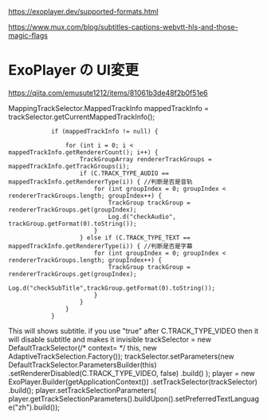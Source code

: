 https://exoplayer.dev/supported-formats.html


https://www.mux.com/blog/subtitles-captions-webvtt-hls-and-those-magic-flags

# ExoPlayer の UI変更
https://qiita.com/emusute1212/items/81061b3de48f2b0f51e6


 MappingTrackSelector.MappedTrackInfo mappedTrackInfo = trackSelector.getCurrentMappedTrackInfo();
             
                if (mappedTrackInfo != null) {
               
                    for (int i = 0; i < mappedTrackInfo.getRendererCount(); i++) {
                        TrackGroupArray rendererTrackGroups = mappedTrackInfo.getTrackGroups(i);
                        if (C.TRACK_TYPE_AUDIO == mappedTrackInfo.getRendererType(i)) { //判断是否是音轨
                            for (int groupIndex = 0; groupIndex < rendererTrackGroups.length; groupIndex++) {
                                TrackGroup trackGroup = rendererTrackGroups.get(groupIndex);
                                Log.d("checkAudio", trackGroup.getFormat(0).toString());
                            }
                        } else if (C.TRACK_TYPE_TEXT == mappedTrackInfo.getRendererType(i)) { //判断是否是字幕
                            for (int groupIndex = 0; groupIndex < rendererTrackGroups.length; groupIndex++) {
                                TrackGroup trackGroup = rendererTrackGroups.get(groupIndex);
                                Log.d("checkSubTitle",trackGroup.getFormat(0).toString());
                            }
                        }
                    }
                }


This will shows subtitle. if you use "true" after C.TRACK_TYPE_VIDEO then it will disable subtitle and makes it invisible
 trackSelector = new DefaultTrackSelector(/* context= */ this, new AdaptiveTrackSelection.Factory());
        trackSelector.setParameters(new DefaultTrackSelector.ParametersBuilder(this)
                .setRendererDisabled(C.TRACK_TYPE_VIDEO, false)
                .build()
        );
        player = new ExoPlayer.Builder(getApplicationContext())
                .setTrackSelector(trackSelector)
                .build();
        player.setTrackSelectionParameters(
                player.getTrackSelectionParameters().buildUpon().setPreferredTextLanguage("zh").build());
